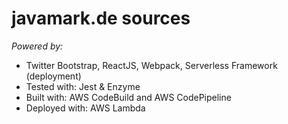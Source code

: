 # javamark.de sources


*Powered by:*

* Twitter Bootstrap, ReactJS, Webpack, Serverless Framework (deployment)
* Tested with: Jest & Enzyme
* Built with: AWS CodeBuild and AWS CodePipeline
* Deployed with: AWS Lambda
